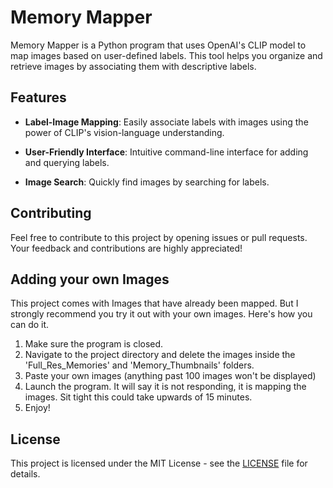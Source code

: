 # Memory Mapper

Memory Mapper is a Python program that uses OpenAI's CLIP model to map images based on user-defined labels. This tool helps you organize and retrieve images by associating them with descriptive labels.

## Features

- **Label-Image Mapping**: Easily associate labels with images using the power of CLIP's vision-language understanding.

- **User-Friendly Interface**: Intuitive command-line interface for adding and querying labels.

- **Image Search**: Quickly find images by searching for labels.

## Contributing

Feel free to contribute to this project by opening issues or pull requests. Your feedback and contributions are highly appreciated!

## Adding your own Images

This project comes with Images that have already been mapped. But I strongly recommend you try it out with your own images. Here's how you can do it.
1. Make sure the program is closed.
2. Navigate to the project directory and delete the images inside the 'Full_Res_Memories' and 'Memory_Thumbnails' folders.
3. Paste your own images (anything past 100 images won't be displayed)
4. Launch the program. It will say it is not responding, it is mapping the images. Sit tight this could take upwards of 15 minutes.
5. Enjoy!

## License

This project is licensed under the MIT License - see the [LICENSE](LICENSE) file for details.
